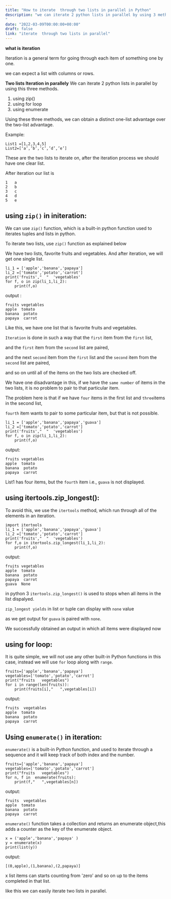 ```yaml
---
title: "How to iterate  through two lists in parallel in Python"
description: "we can iterate 2 python lists in parallel by using 3 methods, using zip(),using for loop,using enumerate
"
date: "2022-03-09T00:00:00+00:00"
draft: false
link: "iterate  through two lists in parallel"
---
```


**what is iteration**

Iteration is a general term for going through each item of something one by one.

we can expect a list with columns or rows.

**Two lists Iteration in parallely**
We can iterate 2 python lists in parallel by using this three methods.

1. using zip()
2. using for loop
3. using enumerate

Using these three methods, we can obtain a distinct one-list advantage over the two-list advantage.

Example:

```
List1 =[1,2,3,4,5]
List2=[‘a’,’b’,’c’,’d’,’e’]
```

These are the two lists to iterate on, after the iteration process  we should have one clear list.

After iteration our list is 

```
1	a
2	b
3	c
4	d
5	e
```


## using `zip()` in initeration:

We can use `zip()` function, which is a built-in python function used to iterates tuples and lists in python.

To iterate two lists, use `zip()` function as explained below

We have two lists, favorite fruits and vegetables. And after iteration, we will get one single list.

```
li_1 = ['apple','banana','papaya']
li_2 =['tomato','potato','carrot']
print('fruits',"  "  'vegetables'
for f, o in zip(li_1,li_2):
    print(f,o)
```

output :

```
fruits vegetables
apple  tomato
banana  potato
papaya  carrot
```

Like this, we have one list that is favorite fruits and vegetables. 

`Iteration` is done in such a way that the `first` item from the `first` list, 

and the `first` item from the `second` list are paired,

and the next `second` item from the `first` list and the `second` item from the `second` list are paired, 
 
and so on until all of the items on the two lists are checked off.

We have one disadvantage in this, if we have the `same number` of items in the two lists, it is no problem to pair to that particular item. 

The problem here is that if we have `four` items in the first list and `three`items in the second list, 

`fourth` item wants to pair to some particular item, but that is not possible. 


```
li_1 = ['apple','banana','papaya','guava']
li_2 =['tomato','potato','carrot']
print('fruits',"  "  'vegetables')
for f, o in zip(li_1,li_2):
    print(f,o)
```

output:

```
fruits vegetables
apple  tomato
banana  potato
papaya  carrot
```


List1 has four items, but the `fourth` item i.e., `guava` is not displayed. 

## using itertools.zip_longest():

To avoid this, we use the `itertools` method, which run through all of the elements in an iteration.

```
import itertools
li_1 = ['apple','banana','papaya','guava']
li_2 =['tomato','potato','carrot']
print('fruits',"  "  'vegetables')
for f,o in itertools.zip_longest(li_1,li_2):
    print(f,o)
```

output:

```
fruits vegetables
apple  tomato
banana  potato
papaya  carrot
guava  None
```
in python 3 `itertools.zip_longest()` is used to stops when all items in the list dispalyed.

`zip_longest yields` in list or tuple can display with `none` value

as we get output for `guava` is paired with `none`.

We successfully obtained an output in which all items were displayed now


## using for loop:

It is quite simple, we will not use any other built-in Python functions in this case, instead we will use `for` loop along with `range`.

```
fruits=['apple','banana','papaya']
vegetables=['tomato','potato','carrot']
print("fruits   vegetables")
for i in range(len(fruits)):
    print(fruits[i],"   ",vegetables[i])
```

output:

```
fruits  vegetables
apple  tomato
banana  potato
papaya  carrot
```

## Using `enumerate()` in iteration:

`enumerate()` is a built-in Python function, and used to iterate through a sequence and it will keep track  of both index and the number. 

```
fruits=['apple','banana','papaya']
vegetables=['tomato','potato','carrot']
print("fruits   vegetables")
for n, f in  enumerate(fruits):
    print(f,"   ",vegetables[n])
```

output:

```
fruits  vegetables
apple  tomato
banana  potato
papaya  carrot
```

`enumerate()` function takes a collection and returns an enumerate object,this adds a counter as the key of the enumerate object.

```
x = ('apple','banana','papaya' )
y = enumerate(x)
print(list(y))
```

output:

```
[(0,apple),(1,banana),(2,papaya)]

```
x list items can starts counting from 'zero' and so on up to the items completed in that list.

like this we can easily  iterate two lists in parallel.